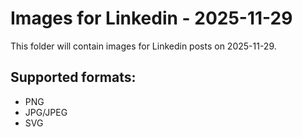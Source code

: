# Images for Linkedin - 2025-11-29

This folder will contain images for Linkedin posts on 2025-11-29.

## Supported formats:
- PNG
- JPG/JPEG
- SVG
